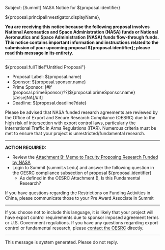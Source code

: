 Subject: [Summit] NASA Notice for ${proposal.identifier}


${proposal.principalInvestigator.displayName},



**You are receiving this notice because the following proposal involves National Aeronautics and Space Administration (NASA) funds or National Aeronautics and Space Administration (NASA) funds flow-through funds. This notice contains important information and instructions related to the submission of your upcoming proposal ${proposal.identifier}; please read this message in its entirety.**


------------------------------------------------------------------------

 ${proposal.fullTitle!"Untitled Proposal"}

* Proposal Label:
  ${proposal.name}
* Sponsor:
  ${proposal.sponsor.name}
* Prime Sponsor:
  [#if (proposal.primeSponsor)??]${proposal.primeSponsor.name}[#else]NA[/#if]
* Deadline:
  ${proposal.deadline?date}


Please be advised that NASA funded research agreements are reviewed by the Office of Export and Secure Research Compliance (OESRC) due to the high risk of intersection with export control laws, particularly the International Traffic in Arms Regulations (ITAR).  Numerous criteria must be met to ensure that your project is unrestricted/fundamental research.


------------------------------------------------------------------------


**ACTION REQUIRED:**  

* Review the [Attachment B: Memo to Faculty Proposing Research Funded by NASA](http://oesrc.researchcompliance.vt.edu/sites/oesrc.researchcompliance.vt.edu/files/attachment_b_nasa_memo.pdf)
* Login to Summit (summit.vt.edu) and answer the following question in the OESRC compliance subsection of proposal ${proposal.identifier}
    * As defined in the OESRC Attachment B, Is this Fundamental Research?

If you have questions regarding the Restrictions on Funding Activities in China, please communicate those to your Pre Award Associate in Summit


------------------------------------------------------------------------


If you choose not to include this language, it is likely that your project will have export control requirements due to sponsor imposed agreement terms or U.S. Government regulations.  If you have any questions regarding export control or fundamental research, please [contact the OESRC](http://www.oesrc.researchcompliance.vt.edu/Contacts/) directly.


------------------------------------------------------------------------
This message is system generated.
Please do not reply.
